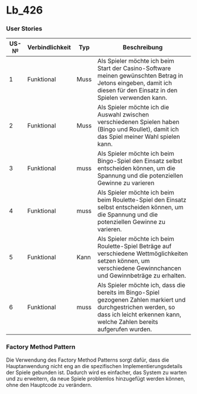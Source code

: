 # Lb_426


### User Stories

| US-№ | Verbindlichkeit | Typ  | Beschreibung                       |
| ---- | --------------- | ---- | ---------------------------------- |
| 1    |  Funktional     | Muss | Als Spieler möchte ich beim Start der Casino-Software meinen gewünschten Betrag in Jetons eingeben, damit ich diesen für den Einsatz in den Spielen verwenden kann.|
| 2    |  Funktional     | Muss | Als Spieler möchte ich die Auswahl zwischen verschiedenen Spielen haben (Bingo und Roullet), damit ich das Spiel meiner Wahl spielen kann.|   
| 3    |  Funktional     | muss |  Als Spieler möchte ich beim Bingo-Spiel den Einsatz selbst entscheiden können, um die Spannung und die potenziellen Gewinne zu varieren|
| 4    |  Funktional     | muss | Als Spieler möchte ich beim beim Roulette-Spiel den Einsatz selbst entscheiden können, um die Spannung und die potenziellen Gewinne zu varieren.|
| 5    |  Funktional     | Kann | Als Spieler möchte ich beim Roulette-Spiel Beträge auf verschiedene Wettmöglichkeiten setzen können, um verschiedene Gewinnchancen und Gewinnbeträge zu erhalten.|
| 6    |  Funktional     | muss | Als Spieler möchte ich, dass die bereits im Bingo-Spiel gezogenen Zahlen markiert und durchgestrichen werden, so dass ich leicht erkennen kann, welche Zahlen bereits aufgerufen wurden.|

### Factory Method Pattern 

Die Verwendung des Factory Method Patterns sorgt dafür, dass die Hauptanwendung nicht eng an die spezifischen Implementierungsdetails der Spiele gebunden ist. Dadurch wird es einfacher, das System zu warten und zu erweitern, da neue Spiele problemlos hinzugefügt werden können, ohne den Hauptcode zu verändern.
